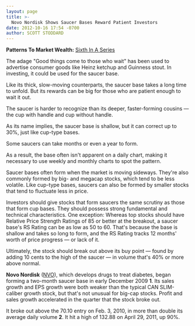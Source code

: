 ```yaml
---
layout: page
title: >-
  Novo Nordisk Shows Saucer Bases Reward Patient Investors
date: 2012-10-16 17:54 -0700
author: SCOTT STODDARD
---
```





**Patterns To Market Wealth:** [Sixth In A Series](http://news.investors.com/special-report/627625-patterns-to-market-wealth.aspx)


The adage "Good things come to those who wait" has been used to advertise consumer goods like Heinz ketchup and Guinness stout. In investing, it could be used for the saucer base.


Like its thick, slow-moving counterparts, the saucer base takes a long time to unfold. But its rewards can be big for those who are patient enough to wait it out.


The saucer is harder to recognize than its deeper, faster-forming cousins — the cup with handle and cup without handle.


As its name implies, the saucer base is shallow, but it can correct up to 30%, just like cup-type bases.


Some saucers can take months or even a year to form.


As a result, the base often isn't apparent on a daily chart, making it necessary to use weekly and monthly charts to spot the pattern.


Saucer bases often form when the market is moving sideways. They're also commonly formed by big- and megacap stocks, which tend to be less volatile. Like cup-type bases, saucers can also be formed by smaller stocks that tend to fluctuate less in price.


Investors should give stocks that form saucers the same scrutiny as those that form cup bases. They should possess strong fundamental and technical characteristics. One exception: Whereas top stocks should have Relative Price Strength Ratings of 85 or better at the breakout, a saucer base's RS Rating can be as low as 50 to 60. That's because the base is shallow and takes so long to form, and the RS Rating tracks 12 months' worth of price progress — or lack of it.


Ultimately, the stock should break out above its buy point — found by adding 10 cents to the high of the saucer — in volume that's 40% or more above normal.


**Novo Nordisk** ([NVO](https://research.investors.com/quote.aspx?symbol=NVO)), which develops drugs to treat diabetes, began forming a two-month saucer base in early December 2009 **1**. Its sales growth and EPS growth were both weaker than the typical CAN SLIM-caliber growth stock, but that's not unusual for big-cap stocks. Profit and sales growth accelerated in the quarter that the stock broke out.


It broke out above the 70.10 entry on Feb. 3, 2010, in more than double its average daily volume **2**. It hit a high of 132.88 on April 29, 2011, up 90%.




